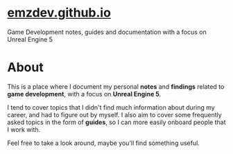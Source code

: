 # [emzdev.github.io](https://emzdev.github.io/)
Game Development notes, guides and documentation with a focus on Unreal Engine 5

# About

This is a place where I document my personal **notes** and **findings** related to **game development**, with a focus on **Unreal Engine 5**.

I tend to cover topics that I didn't find much information about during my career, and had to figure out by myself. I also aim to cover some frequently asked topics in the form of **guides**, so I can more easily onboard people that I work with.

Feel free to take a look around, maybe you'll find something useful.
